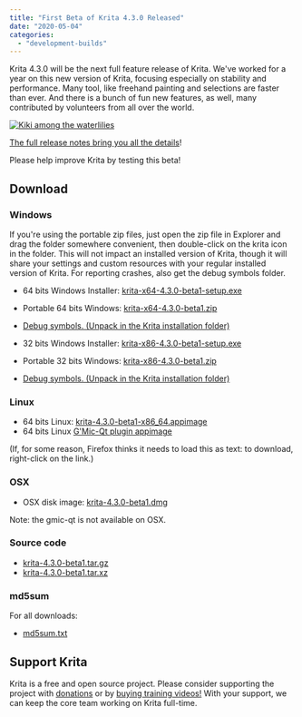 ```yaml
---
title: "First Beta of Krita 4.3.0 Released"
date: "2020-05-04"
categories: 
  - "development-builds"
---
```


Krita 4.3.0 will be the next full feature release of Krita. We've worked for a year on this new version of Krita, focusing especially on stability and performance. Many tool, like freehand painting and selections are faster than ever. And there is a bunch of fun new features, as well, many contributed by volunteers from all over the world.

[![Kiki among the waterlilies](/images/posts/2020/kiki_4.3.3_sm-1024x512.png)](/images/posts/2020/kiki_4.3.3_sm.png)

[The full release notes bring you all the details](/krita-4-3-release-notes/)!

Please help improve Krita by testing this beta!

## Download

### Windows

If you're using the portable zip files, just open the zip file in Explorer and drag the folder somewhere convenient, then double-click on the krita icon in the folder. This will not impact an installed version of Krita, though it will share your settings and custom resources with your regular installed version of Krita. For reporting crashes, also get the debug symbols folder.

- 64 bits Windows Installer: [krita-x64-4.3.0-beta1-setup.exe](https://download.kde.org/unstable/krita/4.3.0-beta1/krita-x64-4.3.0-beta1-setup.exe)
- Portable 64 bits Windows: [krita-x64-4.3.0-beta1.zip](https://download.kde.org/unstable/krita/4.3.0-beta1/krita-x64-4.3.0-beta1.zip)
- [Debug symbols. (Unpack in the Krita installation folder)](https://download.kde.org/unstable/krita/4.3.0-beta1/krita-x64-4.3.0-beta1-dbg.zip)

- 32 bits Windows Installer: [krita-x86-4.3.0-beta1-setup.exe](https://download.kde.org/unstable/krita/4.3.0-beta1/krita-x86-4.3.0-beta1-setup.exe)
- Portable 32 bits Windows: [krita-x86-4.3.0-beta1.zip](https://download.kde.org/unstable/krita/4.3.0-beta1/krita-x86-4.3.0-beta1.zip)
- [Debug symbols. (Unpack in the Krita installation folder)](https://download.kde.org/unstable/krita/4.3.0-beta1/krita-x86-4.3.0-beta1-dbg.zip)

### Linux

- 64 bits Linux: [krita-4.3.0-beta1-x86_64.appimage](https://download.kde.org/unstable/krita/4.3.0-beta1/krita-4.3.0-beta1-x86_64.appimage)
- 64 bits Linux [G'Mic-Qt plugin appimage](https://download.kde.org/unstable/krita/4.3.0-beta1/gmic_krita_qt-x86_64.appimage)

(If, for some reason, Firefox thinks it needs to load this as text: to download, right-click on the link.)

### OSX

- OSX disk image: [krita-4.3.0-beta1.dmg](https://download.kde.org/unstable/krita/4.3.0-beta1/krita-4.3.0-beta1.dmg)

Note: the gmic-qt is not available on OSX.

### Source code

- [krita-4.3.0-beta1.tar.gz](https://download.kde.org/unstable/krita/4.3.0-beta1/krita-4.3.0-beta1.tar.gz)
- [krita-4.3.0-beta1.tar.xz](https://download.kde.org/unstable/krita/4.3.0-beta1/krita-4.3.0-beta1.tar.xz)

### md5sum

For all downloads:

- [md5sum.txt](https://download.kde.org/unstable/krita/4.3.0-beta1/md5sum.txt)

## Support Krita

Krita is a free and open source project. Please consider supporting the project with [donations](/support-us/donations/) or by [buying training videos!](/support-us/shop) With your support, we can keep the core team working on Krita full-time.
